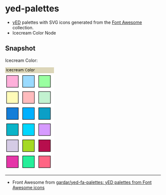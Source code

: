 # yed-palettes

*   [yED](http://www.yworks.com/en/products/yfiles/yed/) palettes with SVG icons generated from the [Font Awesome](http://fontawesome.io) collection.
*   Icecream Color Node

## Snapshot

Icecream Color:

![icecream-color.png](https://raw.githubusercontent.com/alswl/yed-palettes/master/snapshot.png)

----

*   Front Awesome from [gardar/yed-fa-palettes: yED palettes from Font Awesome icons](https://github.com/gardar/yed-fa-palettes)
